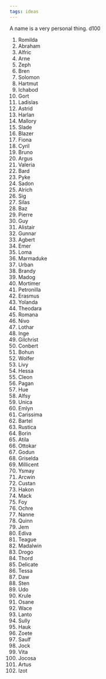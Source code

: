 ```yaml
---
tags: ideas
---
```

A name is a very personal thing.
d100
<ol>
<li>Romilda</li>
<li>Abraham</li>
<li>Alfric</li>
<li>Arne</li>
<li>Zeph</li>
<li>Bren</li>
<li>Solomon</li>
<li>Hartmut</li>
<li>Ichabod</li>
<li>Gort</li>
<li>Ladislas</li>
<li>Astrid</li>
<li>Harlan</li>
<li>Mallory</li>
<li>Slade</li>
<li>Blazer</li>
<li>Fiona</li>
<li>Cyril</li>
<li>Bruno</li>
<li>Argus</li>
<li>Valeria</li>
<li>Bard</li>
<li>Pyke</li>
<li>Sadon</li>
<li>Alrich</li>
<li>Sig</li>
<li>Silas</li>
<li>Baz</li>
<li>Pierre</li>
<li>Guy</li>
<li>Alistair</li>
<li>Gunnar</li>
<li>Agbert</li>
<li>Emer</li>
<li>Loma</li>
<li>Marmaduke</li>
<li>Urban</li>
<li>Brandy</li>
<li>Madog</li>
<li>Mortimer</li>
<li>Petronilla</li>
<li>Erasmus</li>
<li>Yolanda</li>
<li>Theodara</li>
<li>Romana</li>
<li>Nivo</li>
<li>Lothar</li>
<li>Inge</li>
<li>Gilchrist</li>
<li>Conbert</li>
<li>Bohun</li>
<li>Wolfer</li>
<li>Livy</li>
<li>Hessa</li>
<li>Cleon</li>
<li>Pagan</li>
<li>Hue</li>
<li>Alfsy</li>
<li>Unica</li>
<li>Emlyn</li>
<li>Carissima</li>
<li>Bartel</li>
<li>Rustica</li>
<li>Borin</li>
<li>Atila</li>
<li>Ottokar</li>
<li>Godun</li>
<li>Griselda</li>
<li>Millicent</li>
<li>Ysmay</li>
<li>Arcwin</li>
<li>Custan</li>
<li>Hakon</li>
<li>Mack</li>  
<li>Foy</li>
<li>Ochre</li>
<li>Nanne</li>
<li>Quinn</li>
<li>Jem</li>
<li>Ediva</li>
<li>Teague</li>
<li>Madalwin</li>
<li>Drogo</li>
<li>Thord</li>
<li>Delicate</li>
<li>Tessa</li>
<li>Daw</li>
<li>Sten</li>
<li>Udo</li>
<li>Krule</li>
<li>Osane</li>
<li>Wace</li>
<li>Lanto</li>
<li>Sully</li>
<li>Hauk</li>
<li>Zoete</li>
<li>Saulf</li>
<li>Jock</li>
<li>Vita</li>
<li>Jocosa</li>
<li>Artus</li>
<li>Izot</li>

</ol>
